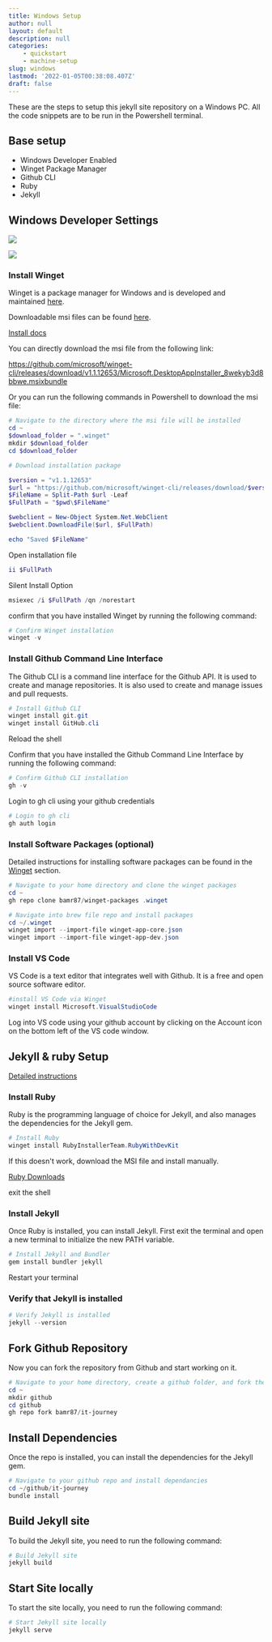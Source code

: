 ```yaml
---
title: Windows Setup
author: null
layout: default
description: null
categories:
    - quickstart
    - machine-setup
slug: windows
lastmod: '2022-01-05T00:38:08.407Z'
draft: false
---
```


These are the steps to setup this jekyll site repository on a Windows PC. All the code snippets are to be run in the Powershell terminal.

## Base setup

- Windows Developer Enabled
- Winget Package Manager
- Github CLI
- Ruby
- Jekyll

## Windows Developer Settings

![](/assets/images/windows-developer-settings.png)

![](/assets/images/windows-developer-settings-powershell.png)

### Install Winget

Winget is a package manager for Windows and is developed and maintained [here](https://github.com/microsoft/winget-cli).

Downloadable msi files can be found [here](https://github.com/microsoft/winget-cli/releases).

[Install docs](https://docs.microsoft.com/en-us/windows/package-manager/winget/)

You can directly download the msi file from the following link:

https://github.com/microsoft/winget-cli/releases/download/v1.1.12653/Microsoft.DesktopAppInstaller_8wekyb3d8bbwe.msixbundle

Or you can run the following commands in Powershell to download the msi file:

```powershell
# Navigate to the directory where the msi file will be installed
cd ~
$download_folder = ".winget"
mkdir $download_folder
cd $download_folder
```

```powershell
# Download installation package

$version = "v1.1.12653"
$url = "https://github.com/microsoft/winget-cli/releases/download/$version/Microsoft.DesktopAppInstaller_8wekyb3d8bbwe.msixbundle"
$FileName = Split-Path $url -Leaf
$FullPath = "$pwd\$FileName"

$webclient = New-Object System.Net.WebClient
$webclient.DownloadFile($url, $FullPath)

echo "Saved $FileName"
```

Open installation file

```powershell
ii $FullPath
```

Silent Install Option

```powershell
msiexec /i $FullPath /qn /norestart
```

confirm that you have installed Winget by running the following command:

```powershell
# Confirm Winget installation
winget -v
```

### Install Github Command Line Interface

The Github CLI is a command line interface for the Github API. It is used to create and manage repositories. It is also used to create and manage issues and pull requests.

```powershell
# Install Github CLI
winget install git.git
winget install GitHub.cli
```

Reload the shell

Confirm that you have installed the Github Command Line Interface by running the following command:

```powershell
# Confirm Github CLI installation
gh -v
```

Login to gh cli using your github credentials

```powershell
# Login to gh cli
gh auth login
```

### Install Software Packages (optional)

Detailed instructions for installing software packages can be found in the [Winget](/quickstart/winget/) section.

```powershell
# Navigate to your home directory and clone the winget packages
cd ~
gh repo clone bamr87/winget-packages .winget
```

```powershell
# Navigate into brew file repo and install packages
cd ~/.winget
winget import --import-file winget-app-core.json
winget import --import-file winget-app-dev.json
```

### Install VS Code

VS Code is a text editor that integrates well with Github. It is a free and open source software editor.

```powershell
#install VS Code via Winget
winget install Microsoft.VisualStudioCode
```

Log into VS code using your github account by clicking on the Account icon on the bottom left of the VS code window.

## Jekyll & ruby Setup

[Detailed instructions](https://jekyllrb.com/docs/installation/windows/)

### Install Ruby

Ruby is the programming language of choice for Jekyll, and also manages the dependencies for the Jekyll gem.

```powershell
# Install Ruby
winget install RubyInstallerTeam.RubyWithDevKit
```

If this doesn't work, download the MSI file and install manually.

[Ruby Downloads](https://rubyinstaller.org/downloads/)

exit the shell

### Install Jekyll

Once Ruby is installed, you can install Jekyll.
First exit the terminal and open a new terminal to initialize the new PATH variable.

```powershell
# Install Jekyll and Bundler
gem install bundler jekyll
```

Restart your terminal

### Verify that Jekyll is installed

```powershell
# Verify Jekyll is installed
jekyll --version
```

## Fork Github Repository

Now you can fork the repository from Github and start working on it.

```powershell
# Navigate to your home directory, create a github folder, and fork the github repo
cd ~
mkdir github
cd github
gh repo fork bamr87/it-journey
```

## Install Dependencies

Once the repo is installed, you can install the dependencies for the Jekyll gem.

```powershell
# Navigate to your github repo and install dependancies
cd ~/github/it-journey
bundle install
```

## Build Jekyll site

To build the Jekyll site, you need to run the following command:

```powershell
# Build Jekyll site
jekyll build
```

## Start Site locally

To start the site locally, you need to run the following command:

```powershell
# Start Jekyll site locally
jekyll serve
```
